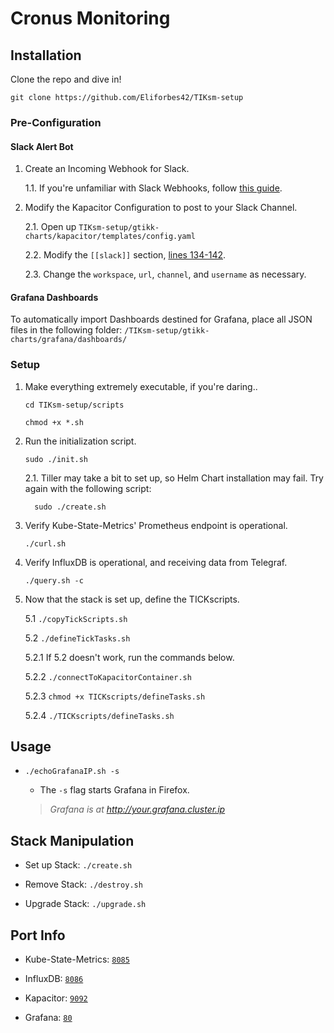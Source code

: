 
# Cronus Monitoring

## Installation

Clone the repo and dive in!

`git clone https://github.com/Eliforbes42/TIKsm-setup`

### Pre-Configuration

#### Slack Alert Bot

1. Create an Incoming Webhook for Slack.

    1.1. If you're unfamiliar with Slack Webhooks, follow [this guide](https://api.slack.com/incoming-webhooks).

2. Modify the Kapacitor Configuration to post to your Slack Channel.

    2.1. Open up `TIKsm-setup/gtikk-charts/kapacitor/templates/config.yaml`

    2.2. Modify the `[[slack]]` section, [lines 134-142](https://github.com/Eliforbes42/TIKsm-setup/blob/master/gtikk-charts/kapacitor/templates/config.yaml#L134).
    
    2.3. Change the `workspace`, `url`, `channel`, and `username` as necessary.

#### Grafana Dashboards
To automatically import Dashboards destined for Grafana, place all JSON files in the following folder: `/TIKsm-setup/gtikk-charts/grafana/dashboards/`

### Setup
1.   Make everything extremely executable, if you're daring..
         
         cd TIKsm-setup/scripts

         chmod +x *.sh

2.   Run the initialization script.
                   
         sudo ./init.sh

        2.1.   Tiller may take a bit to set up, so Helm Chart installation may fail. Try again with the following script:

           sudo ./create.sh

3.   Verify Kube-State-Metrics' Prometheus endpoint is operational.

         ./curl.sh

4.   Verify InfluxDB is operational, and receiving data from Telegraf.

         ./query.sh -c

5.   Now that the stack is set up, define the TICKscripts.

        5.1 `./copyTickScripts.sh`  

        5.2 `./defineTickTasks.sh`

        5.2.1 If 5.2 doesn't work, run the commands below.       

        5.2.2 `./connectToKapacitorContainer.sh`

        5.2.3 `chmod +x TICKscripts/defineTasks.sh`

        5.2.4 `./TICKscripts/defineTasks.sh`

## Usage

-  `./echoGrafanaIP.sh -s`

    -  The `-s` flag starts Grafana in Firefox.

    > _Grafana is at http://your.grafana.cluster.ip_


## Stack Manipulation

- Set up Stack:  `./create.sh`

- Remove Stack:  `./destroy.sh`

- Upgrade Stack: `./upgrade.sh`        

## Port Info
* Kube-State-Metrics: [`8085`](https://github.com/Eliforbes42/TIKsm-setup/blob/master/gtikk-charts/kube-state-metrics/values.yaml#L8)

* InfluxDB: [`8086`](https://github.com/Eliforbes42/TIKsm-setup/blob/master/gtikk-charts/influxdb/values.yaml#L103)

* Kapacitor: [`9092`](https://github.com/Eliforbes42/TIKsm-setup/blob/master/gtikk-charts/kapacitor/templates/config.yaml#L17)

* Grafana: [`80`](https://github.com/Eliforbes42/TIKsm-setup/blob/master/gtikk-charts/grafana/values.yaml#L58)
